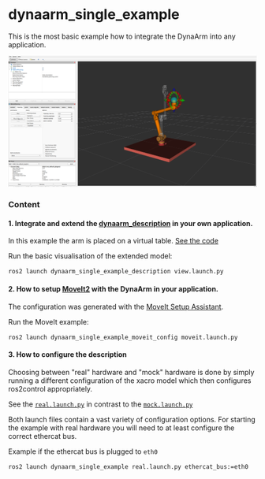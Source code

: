 # dynaarm_single_example

This is the most basic example how to integrate the DynaArm into any application.

![Example with Rviz2 and Movegroup](./doc/example_rviz.png)


### Content

#### 1. Integrate and extend the [dynaarm_description](https://github.com/Duatic/dynaarm_description) in your own application.
In this example the arm is placed on a virtual table. [See the code](./dynaarm_single_example_description/urdf/dynaarm_single_example.urdf.xacro)

Run the basic visualisation of the extended model:
```
ros2 launch dynaarm_single_example_description view.launch.py
```

#### 2. How to setup [MoveIt2](https://moveit.picknik.ai/main/index.html) with the DynaArm in your application.

The configuration was generated with the [MoveIt Setup Assistant](https://moveit.picknik.ai/main/doc/examples/setup_assistant/setup_assistant_tutorial.html).

Run the MoveIt example:
```
ros2 launch dynaarm_single_example_moveit_config moveit.launch.py
```

#### 3. How to configure the description

Choosing between "real" hardware and "mock" hardware is done by simply running a different configuration of the xacro model which then configures ros2control appropriately.

See the [`real.launch.py`](./dynaarm_single_example/launch/real.launch.py) in contrast to the [`mock.launch.py`](./dynaarm_single_example/launch/mock.launch.py)

Both launch files contain a vast variety of configuration options.
For starting the example with real hardware you will need to at least configure the correct ethercat bus.

Example if the ethercat bus is plugged to `eth0`
```
ros2 launch dynaarm_single_example real.launch.py ethercat_bus:=eth0
```
